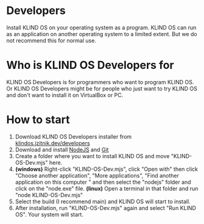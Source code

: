 # Developers

Install KLIND OS on your operating system as a program. KLIND OS can run as an application on another operating system to a limited extent. But we do not recommend this for normal use.

# Who is KLIND OS Developers for

KLIND OS Developers is for programmers who want to program KLIND OS. Or KLIND OS Developers might be for people who just want to try KLIND OS and don't want to install it on VirtualBox or PC.

# How to start

1. Download KLIND OS Developers installer from [klindos.jzitnik.dev/developers](https://klindos.jzitnik.dev/developers)
2. Download and install [NodeJS](https://nodejs.org/en) and [Git](https://git-scm.com/)
3. Create a folder where you want to install KLIND OS and move "KLIND-OS-Dev.mjs" here.
4. **(windows)** Right-click "KLIND-OS-Dev.mjs", click "Open with" then click "Choose another application", "More applications", "Find another application on this computer " and then select the "nodejs" folder and click on the "node.exe" file. **(linux)** Open a terminal in that folder and run "node KLIND-OS-Dev.mjs"
5. Select the build (I recommend main) and KLIND OS will start to install.
6. After installation, run "KLIND-OS-Dev.mjs" again and select "Run KLIND OS". Your system will start.
